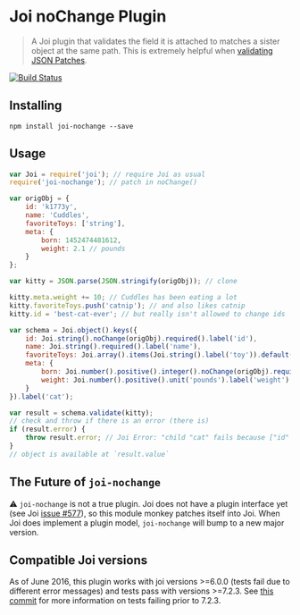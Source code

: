 # Joi noChange Plugin

> A Joi plugin that validates the field it is attached to matches a sister object at the same path. This is extremely helpful when [validating JSON Patches](https://medium.com/@markherhold/validating-json-patch-requests-44ca5981a7fc#.e6kf262wf).

[![Build Status](https://travis-ci.org/MarkHerhold/joi-nochange.svg?branch=master)](https://travis-ci.org/MarkHerhold/joi-nochange)

## Installing
```shell
npm install joi-nochange --save
```

## Usage

```js
var Joi = require('joi'); // require Joi as usual
require('joi-nochange'); // patch in noChange()

var origObj = {
    id: 'k1773y',
    name: 'Cuddles',
    favoriteToys: ['string'],
    meta: {
        born: 1452474481612,
        weight: 2.1 // pounds
    }
};

var kitty = JSON.parse(JSON.stringify(origObj)); // clone

kitty.meta.weight += 10; // Cuddles has been eating a lot
kitty.favoriteToys.push('catnip'); // and also likes catnip
kitty.id = 'best-cat-ever'; // but really isn't allowed to change ids

var schema = Joi.object().keys({
    id: Joi.string().noChange(origObj).required().label('id'),
    name: Joi.string().required().label('name'),
    favoriteToys: Joi.array().items(Joi.string().label('toy')).default([]).label('favoriteToys'),
    meta: {
        born: Joi.number().positive().integer().noChange(origObj).required().label('born'),
        weight: Joi.number().positive().unit('pounds').label('weight')
    }
}).label('cat');

var result = schema.validate(kitty);
// check and throw if there is an error (there is)
if (result.error) {
    throw result.error; // Joi Error: "child "cat" fails because ["id" is not allowed to change]"
}
// object is available at `result.value`
```

## The Future of `joi-nochange`
:warning: `joi-nochange` is not a true plugin. Joi does not have a plugin interface yet (see Joi [issue #577](hapijs/joi/issues/577)), so this module monkey patches itself into Joi. When Joi does implement a plugin model, `joi-nochange` will bump to a new major version.

## Compatible Joi versions
As of June 2016, this plugin works with joi versions >=6.0.0 (tests fail due to different error messages) and tests pass with versions >=7.2.3. See [this commit](https://github.com/hapijs/joi/commit/f02369903630eda18cb7d2d47082d2a44fa01efb) for more information on tests failing prior to 7.2.3.
